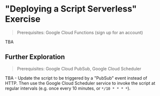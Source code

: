 # "Deploying a Script Serverless" Exercise

> Prerequisites: Google Cloud Functions (sign up for an account)

TBA

## Further Exploration

> Prerequisites: Google Cloud PubSub, Google Cloud Scheduler

TBA - Update the script to be triggered by a "PubSub" event instead of HTTP. Then use the Google Cloud Scheduler service to invoke the script at regular intervals (e.g. once every 10 minutes, or `*/10 * * * *`).
